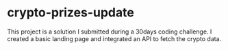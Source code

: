 # crypto-prizes-update
This project is a solution I submitted during a 30days coding challenge. I created a basic landing page and integrated an API to fetch the crypto data.
